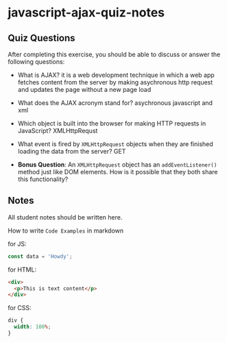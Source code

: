 # javascript-ajax-quiz-notes

## Quiz Questions

After completing this exercise, you should be able to discuss or answer the following questions:

- What is AJAX?
  it is a web development technique in which a web app fetches content from the server by making asychronous http request and updates the page without a new page load

- What does the AJAX acronym stand for?
  asychronous javascript and xml

- Which object is built into the browser for making HTTP requests in JavaScript?
  XMLHttpRequst

- What event is fired by `XMLHttpRequest` objects when they are finished loading the data from the server?
  GET

- **Bonus Question**: An `XMLHttpRequest` object has an `addEventListener()` method just like DOM elements. How is it possible that they both share this functionality?

## Notes

All student notes should be written here.

How to write `Code Examples` in markdown

for JS:

```javascript
const data = 'Howdy';
```

for HTML:

```html
<div>
  <p>This is text content</p>
</div>
```

for CSS:

```css
div {
  width: 100%;
}
```
